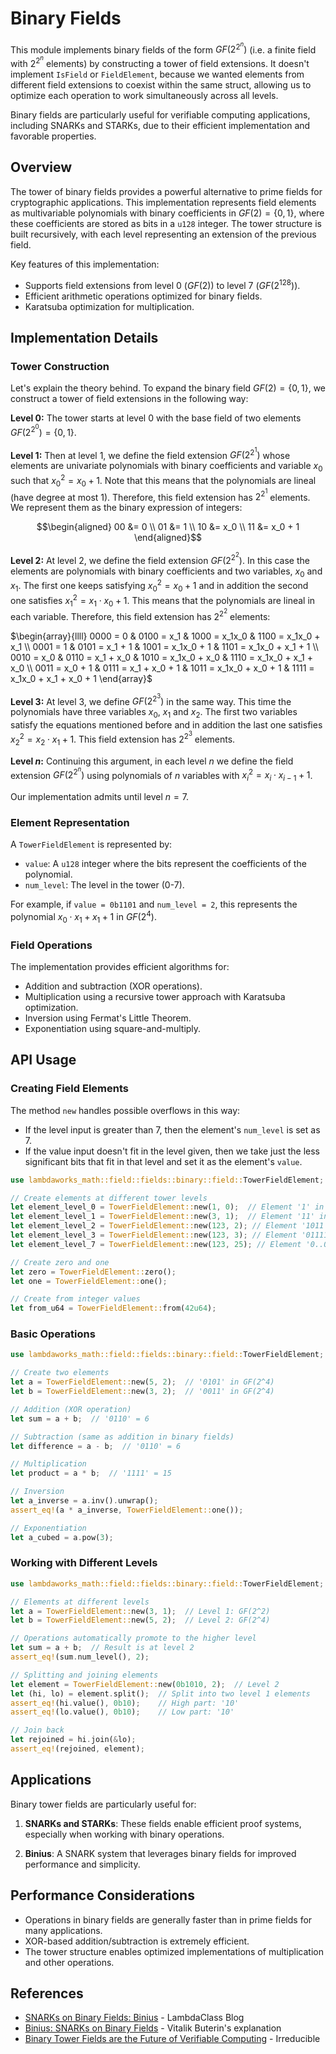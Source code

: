 # Binary Fields

This module implements binary fields of the form $GF(2^{2^n})$ (i.e. a finite field with $2^{2^n}$ elements) by constructing a tower of field extensions. It doesn't implement `IsField` or `FieldElement`, because we wanted elements from different field extensions to coexist within the same struct, allowing us to optimize each operation to work simultaneously across all levels.

Binary fields are particularly useful for verifiable computing applications, including SNARKs and STARKs, due to their efficient implementation and favorable properties.

## Overview

The tower of binary fields provides a powerful alternative to prime fields for cryptographic applications. This implementation represents field elements as multivariable polynomials with binary coefficients in $GF(2) = \{0, 1\}$, where these coefficients are stored as bits in a `u128` integer. The tower structure is built recursively, with each level representing an extension of the previous field.

Key features of this implementation:

- Supports field extensions from level 0 $(GF(2))$ to level 7 $(GF(2^{128}))$.
- Efficient arithmetic operations optimized for binary fields.
- Karatsuba optimization for multiplication.

## Implementation Details

### Tower Construction

Let's explain the theory behind. To expand the binary field $GF(2) = \{0, 1\}$, we construct a tower of field extensions in the following way:

**Level 0:** The tower starts at level 0 with the base field of two elements $GF(2^{2^0}) = \{0, 1\}$. 

**Level 1:** Then at level 1, we define the field extension $GF(2^{2^1})$ whose elements are univariate polynomials with binary coefficients and variable $x_0$ such that ${x_0}^2 = x_0 + 1$. Note that this means that the polynomials are lineal (have degree at most 1). Therefore, this field extension has $2^{2^1}$ elements. We represent them as the binary expression of integers:

$$\begin{aligned}
00 &= 0 \\
01 &= 1 \\
10 &= x_0 \\
11 &= x_0 + 1
\end{aligned}$$

**Level 2:** At level 2, we define the field extension $GF(2^{2^2})$. In this case the elements are polynomials with binary coefficients and two variables, $x_0$ and $x_1$. The first one keeps satisfying ${x_0}^2 = x_0 + 1$ and in addition the second one satisfies ${x_1}^2 = x_1 \cdot x_0 + 1$. This means that the polynomials are lineal in each variable. Therefore, this field extension has $2^{2^2}$ elements:

$\begin{array}{llll}
0000 = 0  & 0100 = x_1  & 1000 = x_1x_0 & 1100 = x_1x_0 + x_1 \\
0001 = 1  & 0101 = x_1 + 1  & 1001 = x_1x_0 + 1  & 1101 = x_1x_0 + x_1 + 1 \\
0010 = x_0  & 0110 = x_1 + x_0  & 1010 = x_1x_0 + x_0  & 1110 = x_1x_0 + x_1 + x_0 \\
0011 = x_0 + 1  & 0111 = x_1 + x_0 + 1  & 1011 = x_1x_0 + x_0 + 1  & 1111 = x_1x_0 + x_1 + x_0 + 1
\end{array}$

**Level 3:** At level 3, we define $GF(2^{2^3})$ in the same way. This time the polynomials have three variables $x_0$, $x_1$ and $x_2$. The first two variables satisfy the equations mentioned before and in addition the last one satisfies ${x_2}^2 = x_2 \cdot x_1 + 1$. This field extension has $2^{2^3}$ elements.

**Level $n$:** Continuing this argument, in each level $n$ we define the field extension $GF(2^{2^n})$ using polynomials of $n$ variables with ${x_i}^2 = x_i \cdot x_{i-1} + 1$.

Our implementation admits until level $n = 7$.



### Element Representation

A `TowerFieldElement` is represented by:

- `value`: A `u128` integer where the bits represent the coefficients of the polynomial.
- `num_level`: The level in the tower (0-7).

For example, if `value = 0b1101` and `num_level = 2`, this represents the polynomial $x_0\cdot x_1 + x_1 + 1$ in $GF(2^4)$.


### Field Operations

The implementation provides efficient algorithms for:

- Addition and subtraction (XOR operations).
- Multiplication using a recursive tower approach with Karatsuba optimization.
- Inversion using Fermat's Little Theorem.
- Exponentiation using square-and-multiply.

## API Usage

### Creating Field Elements

The method `new` handles possible overflows in this way:
- If the level input is greater than 7, then the element's `num_level` is set as 7.
- If the value input doesn't fit in the level given, then we take just the less significant bits that fit in that level and set it as the element's `value`.

```rust
use lambdaworks_math::field::fields::binary::field::TowerFieldElement;

// Create elements at different tower levels
let element_level_0 = TowerFieldElement::new(1, 0);  // Element '1' in GF(2)
let element_level_1 = TowerFieldElement::new(3, 1);  // Element '11' in GF(2^2)
let element_level_2 = TowerFieldElement::new(123, 2); // Element '1011' in GF(2^4)
let element_level_3 = TowerFieldElement::new(123, 3); // Element '01111011'in GF(2^8)
let element_level_7 = TowerFieldElement::new(123, 25); // Element '0..01111011'in GF(2^128)

// Create zero and one
let zero = TowerFieldElement::zero();
let one = TowerFieldElement::one();

// Create from integer values
let from_u64 = TowerFieldElement::from(42u64);
```

### Basic Operations

```rust
use lambdaworks_math::field::fields::binary::field::TowerFieldElement;

// Create two elements
let a = TowerFieldElement::new(5, 2);  // '0101' in GF(2^4)
let b = TowerFieldElement::new(3, 2);  // '0011' in GF(2^4)

// Addition (XOR operation)
let sum = a + b;  // '0110' = 6

// Subtraction (same as addition in binary fields)
let difference = a - b;  // '0110' = 6

// Multiplication
let product = a * b;  // '1111' = 15

// Inversion
let a_inverse = a.inv().unwrap();
assert_eq!(a * a_inverse, TowerFieldElement::one());

// Exponentiation
let a_cubed = a.pow(3);
```

### Working with Different Levels

```rust
use lambdaworks_math::field::fields::binary::field::TowerFieldElement;

// Elements at different levels
let a = TowerFieldElement::new(3, 1);  // Level 1: GF(2^2)
let b = TowerFieldElement::new(5, 2);  // Level 2: GF(2^4)

// Operations automatically promote to the higher level
let sum = a + b;  // Result is at level 2
assert_eq!(sum.num_level(), 2);

// Splitting and joining elements
let element = TowerFieldElement::new(0b1010, 2);  // Level 2
let (hi, lo) = element.split();  // Split into two level 1 elements
assert_eq!(hi.value(), 0b10);    // High part: '10'
assert_eq!(lo.value(), 0b10);    // Low part: '10'

// Join back
let rejoined = hi.join(&lo);
assert_eq!(rejoined, element);
```

## Applications

Binary tower fields are particularly useful for:

1. **SNARKs and STARKs**: These fields enable efficient proof systems, especially when working with binary operations.

2. **Binius**: A SNARK system that leverages binary fields for improved performance and simplicity.


## Performance Considerations

- Operations in binary fields are generally faster than in prime fields for many applications.
- XOR-based addition/subtraction is extremely efficient.
- The tower structure enables optimized implementations of multiplication and other operations.

## References

- [SNARKs on Binary Fields: Binius](https://blog.lambdaclass.com/snarks-on-binary-fields-binius/) - LambdaClass Blog
- [Binius: SNARKs on Binary Fields](https://vitalik.eth.limo/general/2024/04/29/binius.html) - Vitalik Buterin's explanation
- [Binary Tower Fields are the Future of Verifiable Computing](https://www.irreducible.com/posts/binary-tower-fields-are-the-future-of-verifiable-computing) - Irreducible
